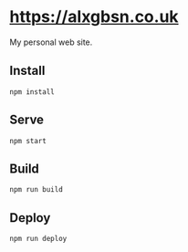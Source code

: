 
https://alxgbsn.co.uk
=====================

My personal web site.

Install
-------

`npm install`

Serve
-----

`npm start`

Build
-----

`npm run build`

Deploy
------

`npm run deploy`

